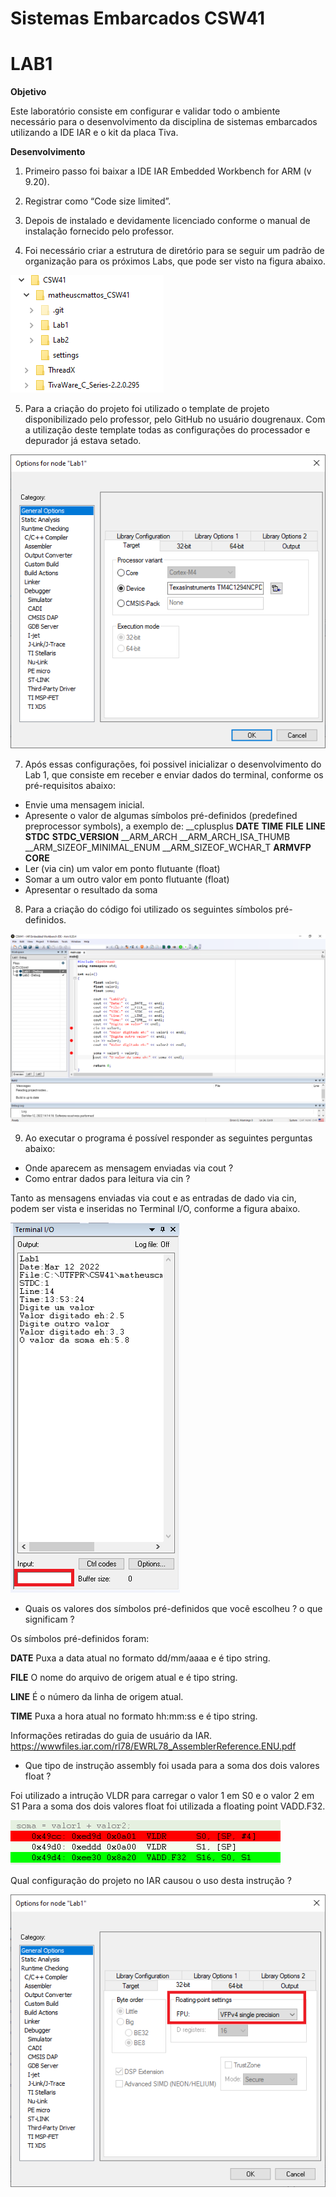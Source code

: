 # Sistemas Embarcados CSW41

# LAB1

__Objetivo__

Este laboratório consiste em configurar e validar todo o ambiente necessário para o desenvolvimento da disciplina de sistemas embarcados utilizando a IDE IAR e o kit da placa Tiva.

__Desenvolvimento__
1. Primeiro passo foi baixar a IDE IAR Embedded Workbench for ARM (v 9.20).

2. Registrar como “Code size limited”.

3. Depois de instalado e devidamente licenciado conforme o manual de instalação fornecido pelo professor.

4. Foi necessário criar a estrutura de diretório para se seguir um padrão de organização para os próximos Labs, que pode ser visto na figura abaixo.

![Screenshot](Diretorio.png)

5. Para a criação do projeto foi utilizado o template de projeto disponibilizado pelo professor, pelo GitHub no usuário dougrenaux.
Com a utilização deste template todas as configurações do processador e depurador já estava setado.

![Screenshot](Gen1.png)


7. Após essas configurações, foi possivel inicializar o desenvolvimento do Lab 1, que consiste em receber e enviar dados do terminal, conforme os pré-requisitos abaixo:
- Envie uma mensagem inicial.
- Apresente o valor de algumas símbolos pré-definidos (predefined preprocessor symbols), a exemplo de: __cplusplus __DATE__ __TIME__ __FILE__ __LINE__ __STDC__
__STDC_VERSION__ __ARM_ARCH __ARM_ARCH_ISA_THUMB
__ARM_SIZEOF_MINIMAL_ENUM __ARM_SIZEOF_WCHAR_T __ARMVFP__ __CORE__
- Ler (via cin) um valor em ponto flutuante (float)
- Somar a um outro valor em ponto flutuante (float)
- Apresentar o resultado da soma

8. Para a criação do código foi utilizado os seguintes símbolos pré-definidos.

![Screenshot](Cod1.png)

9. Ao executar o programa é possível responder as seguintes perguntas abaixo:

- Onde aparecem as mensagem enviadas via cout ?
- Como entrar dados para leitura via cin ?

Tanto as mensagens enviadas via cout e as entradas de dado via cin, podem ser vista e inseridas no Terminal I/O, conforme a figura abaixo.

![Screenshot](Terminal.png)

- Quais os valores dos símbolos pré-definidos que você escolheu ? o que significam ?

Os símbolos pré-definidos foram:

__DATE__ Puxa a data atual no formato dd/mm/aaaa e é tipo string.

__FILE__ O nome do arquivo de origem atual e é tipo string.

__LINE__ É o número da linha de origem atual.

__TIME__ Puxa a hora atual no formato hh:mm:ss e é tipo string.

Informações retiradas do guia de usuário da IAR. 
https://wwwfiles.iar.com/rl78/EWRL78_AssemblerReference.ENU.pdf

- Que tipo de instrução assembly foi usada para a soma dos dois valores float ?

Foi utilizado a intrução VLDR para carregar o valor 1 em S0 e o valor 2 em S1
Para a soma dos dois valores float foi utilizada a floating point VADD.F32.

![Screenshot](Disassembly.png)

Qual configuração do projeto no IAR causou o uso desta instrução ?

![Screenshot](Gen2.png)